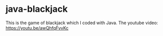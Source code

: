 # java-blackjack
This is the game of blackjack which I coded with Java.
The youtube video:
https://youtu.be/awQhfqFvvKc
